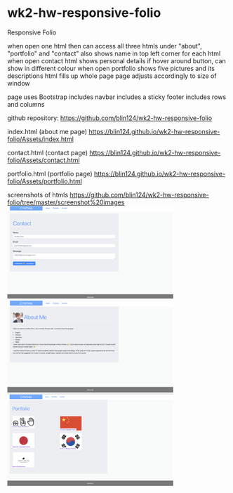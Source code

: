 # wk2-hw-responsive-folio

Responsive Folio

when open one html
then can access all three htmls under "about", "portfolio" and "contact"
also shows name in top left corner for each html
when open contact html
shows personal details
if hover around button, can show in different colour
when open portfolio
shows five pictures and its descriptions
html fills up whole page
page adjusts accordingly to size of window

page uses Bootstrap
includes navbar
includes a sticky footer
includes rows and columns

github repository:
https://github.com/blin124/wk2-hw-responsive-folio

index.html (about me page)
https://blin124.github.io/wk2-hw-responsive-folio/Assets/index.html

contact.html (contact page)
https://blin124.github.io/wk2-hw-responsive-folio/Assets/contact.html

portfolio.html (portfolio page)
https://blin124.github.io/wk2-hw-responsive-folio/Assets/portfolio.html

screenshots of htmls
https://github.com/blin124/wk2-hw-responsive-folio/tree/master/screenshot%20images
<img src="/screenshot%20images/contact.png" width="75%" height="50%">
<img src="/screenshot%20images/index.png" width="75%" height="50%">
<img src="/screenshot%20images/portfolio.png" width="75%" height="50%">

